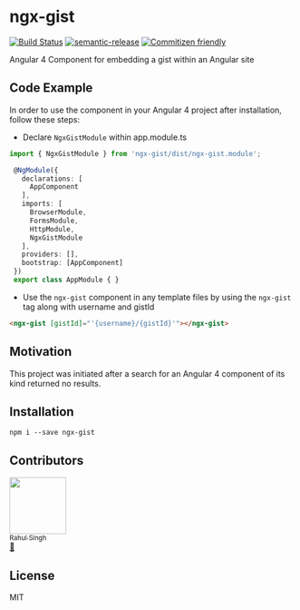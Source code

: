# ngx-gist 
[![Build Status](https://travis-ci.org/jasonhodges/ngx-gist.svg?branch=master)](https://travis-ci.org/jasonhodges/ngx-gist) 
[![semantic-release](https://img.shields.io/badge/%20%20%F0%9F%93%A6%F0%9F%9A%80-semantic--release-e10079.svg)](https://github.com/semantic-release/semantic-release)
[![Commitizen friendly](https://img.shields.io/badge/commitizen-friendly-brightgreen.svg)](http://commitizen.github.io/cz-cli/)

Angular 4 Component for embedding a gist within an Angular site

## Code Example

In order to use the component in your Angular 4 project after installation, follow these steps:

- Declare `NgxGistModule` within app.module.ts
```typescript
import { NgxGistModule } from 'ngx-gist/dist/ngx-gist.module';
```
 ```typescript
  @NgModule({
    declarations: [
      AppComponent
    ],
    imports: [
      BrowserModule,
      FormsModule,
      HttpModule,
      NgxGistModule
    ],
    providers: [],
    bootstrap: [AppComponent]
  })
  export class AppModule { }
  ```
- Use the `ngx-gist` component in any template files by using the `ngx-gist` tag along with username and gistId 
```html
<ngx-gist [gistId]="'{username}/{gistId}'"></ngx-gist>
```

## Motivation
This project was initiated after a search for an Angular 4 component of its kind returned no results.

## Installation

`npm i --save ngx-gist`

## Contributors
[<img src="https://avatars2.githubusercontent.com/u/17721520?v=4" width="100px;"/><br /><sub>Rahul Singh</sub>](https://github.com/rahulrsingh09)<br />[📖](https://github.com/jasonhodges/ngx-gist/commits?author=rahulrsingh09 "Documentation")
## License 
MIT
